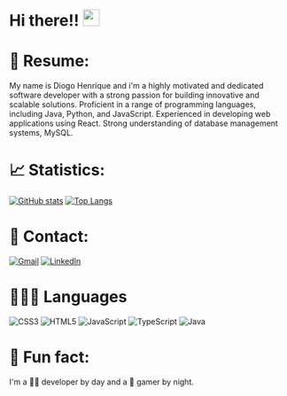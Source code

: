 # Hi there!! <img src="https://media.giphy.com/media/hvRJCLFzcasrR4ia7z/giphy.gif" width="30">

# 💼 Resume:
My name is Diogo Henrique and i'm a highly motivated and dedicated software developer with a strong passion for building innovative and scalable solutions. Proficient in a range of programming languages, including Java, Python, and JavaScript. Experienced in developing web applications using React. Strong understanding of database management systems, MySQL.

# 📈 Statistics:
[![GitHub stats](https://github-readme-stats.vercel.app/api?username=DiogoHPS&count_private=true&show_icons=true&theme=react&bg_color=00000000&hide_border=true&rank_icon=github)](https://github.com/anuraghazra/github-readme-stats)
[![Top Langs](https://github-readme-stats.vercel.app/api/top-langs/?username=DiogoHPS&theme=react&bg_color=00000000&hide_border=true&layout=donut)](https://github.com/anuraghazra/github-readme-stats)

# 📱 Contact:
[![Gmail](https://img.shields.io/badge/Gmail-D14836?style=for-the-badge&logo=gmail&logoColor=white)](mailto:diogoambura@gmail.com)
[![LinkedIn](https://img.shields.io/badge/LinkedIn-0077B5?style=for-the-badge&logo=linkedin&logoColor=white)](https://www.linkedin.com/in/diogohenrique68/)

# 🧑🏽‍💻 Languages

![CSS3](https://img.shields.io/badge/css3-%231572B6.svg?style=for-the-badge&logo=css3&logoColor=white)
![HTML5](https://img.shields.io/badge/html5-%23E34F26.svg?style=for-the-badge&logo=html5&logoColor=white)
![JavaScript](https://img.shields.io/badge/javascript-%23323330.svg?style=for-the-badge&logo=javascript&logoColor=%23F7DF1E)
![TypeScript](https://img.shields.io/badge/typescript-%23007ACC.svg?style=for-the-badge&logo=typescript&logoColor=white)
![Java](https://img.shields.io/badge/java-%23ED8B00.svg?style=for-the-badge&logo=java&logoColor=white)


# 🎉 Fun fact:
I'm a 👨‍💻 developer by day and a 🎸 gamer by night.

<!-- Projects section: Showcase 2-3 notable projects you've worked on, including a brief description, technologies used, and a link to the project's GitHub repository or a live demo.
Skills section: Expand on the languages listed by adding more skills, such as frameworks, libraries, tools, or methodologies you're proficient in. You could use shields.io or simple badges to make it visually appealing.
Achievements section: Highlight any notable achievements, such as awards, certifications, or publications related to your work as a developer.
Education section: Add information about your educational background, including degrees, institutions, and relevant coursework.
Personal interests section: Share more about your hobbies or interests outside of coding, such as photography, writing, or sports.
Blog or writing section: If you have a blog or have written articles, add a section to showcase your writing skills and share your knowledge with others.
Open-source contributions section: If you've contributed to open-source projects, highlight your contributions and the projects you've worked on.
Certifications or badges section: Display any relevant certifications, such as AWS or Google Cloud certifications, or badges from platforms like HackerRank or Codewars.
Quote or motto section: Add a quote or a personal motto that inspires you as a developer.
Call to action section: Encourage visitors to reach out to you for collaborations, freelance work, or simply to chat about coding. -->